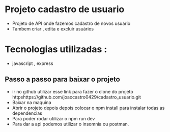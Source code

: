 # Projeto cadastro de usuario 
- Projeto de API  onde fazemos  cadastro de novos usuario 
- Tambem criar , edita e excluir usuários 
# Tecnologias utilizadas : 
- javascript , express

## Passo a passo para baixar o projeto 
- ir no github utilizar esse link para fazer o clone do projeto httpshttps://github.com/joaocastro0429/cadastro_usuario.git
- Baixar na maquina 
- Abrir o projeto depois depois colocar o npm install para instalar todas as dependencias 
- Para poder rodar utilizar o npm run dev 
- Para dar a api podemos utilizar o insomnia ou postman.

